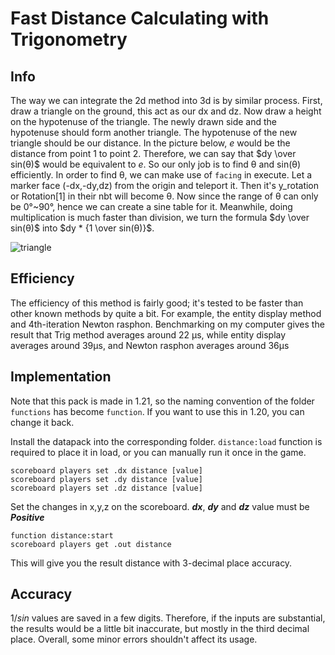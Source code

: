 Fast Distance Calculating with Trigonometry
====================
## Info
The way we can integrate the 2d method into 3d is by similar process. First, draw a triangle on the ground, this act as our dx and dz. Now draw a height on the hypotenuse of the triangle. The newly drawn side and the hypotenuse should form another triangle. The hypotenuse of the new triangle should be our distance. In the picture below, $e$ would be the distance from point 1 to point 2. Therefore, we can say that $dy \over sin(θ)$ would be equivalent to $e$. So our only job is to find θ and sin(θ) efficiently. In order to find θ, we can make use of `facing` in execute. Let a marker face (-dx,-dy,dz) from the origin and teleport it. Then it's y_rotation or Rotation[1] in their nbt will become θ. Now since the range of θ can only be 0°~90°, hence we can create a sine table for it. Meanwhile, doing multiplication is much faster than division, we turn the formula $dy \over sin(θ)$ into $dy * {1 \over sin(θ)}$.

![triangle](https://github.com/SuperSwordTW/Distance-Trig-Calc-3d/assets/63050705/78ce86d3-4ec3-463d-af5f-c255d9a01402)

## Efficiency

The efficiency of this method is fairly good; it's tested to be faster than other known methods by quite a bit. For example, the entity display method and 4th-iteration Newton rasphon.
Benchmarking on my computer gives the result that Trig method averages around 22 μs, while entity display averages around 39μs, and Newton rasphon averages around 36μs

## Implementation
Note that this pack is made in 1.21, so the naming convention of the folder `functions` has become `function`. If you want to use this in 1.20, you can change it back.

Install the datapack into the corresponding folder.
`distance:load` function is required to place it in load, or you can manually run it once in the game.
```
scoreboard players set .dx distance [value]
scoreboard players set .dy distance [value]
scoreboard players set .dz distance [value]
```
Set the changes in x,y,z on the scoreboard.
***dx***, ***dy*** and ***dz*** value must be ***Positive***
```
function distance:start
scoreboard players get .out distance
```
This will give you the result distance with 3-decimal place accuracy.

## Accuracy
$1/sin$ values are saved in a few digits. Therefore, if the inputs are substantial, the results would be a little bit inaccurate, but mostly in the third decimal place.
Overall, some minor errors shouldn't affect its usage.
